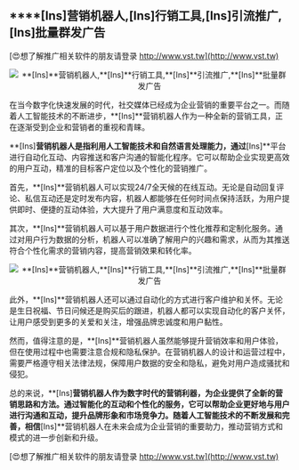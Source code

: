 ## ****[Ins]**营销机器人,**[Ins]**行销工具,**[Ins]**引流推广,**[Ins]**批量群发广告**

[😍想了解推广相关软件的朋友请登录 http://www.vst.tw](http://www.vst.tw)

 <center><img src="https://vst.tw/MP4/tuiguang/png/0.png" alt="**[Ins]**营销机器人,**[Ins]**行销工具,**[Ins]**引流推广,**[Ins]**批量群发广告"></center>

在当今数字化快速发展的时代，社交媒体已经成为企业营销的重要平台之一。而随着人工智能技术的不断进步，**[Ins]**营销机器人作为一种全新的营销工具，正在逐渐受到企业和营销者的重视和青睐。

**[Ins]**营销机器人是指利用人工智能技术和自然语言处理能力，通过**[Ins]**平台进行自动化互动、内容推送和客户沟通的智能化程序。它可以帮助企业实现更高效的用户互动，精准的目标客户定位以及个性化的营销推广。

首先，**[Ins]**营销机器人可以实现24/7全天候的在线互动。无论是自动回复评论、私信互动还是定时发布内容，机器人都能够在任何时间点保持活跃，为用户提供即时、便捷的互动体验，大大提升了用户满意度和互动效率。

其次，**[Ins]**营销机器人可以基于用户数据进行个性化推荐和定制化服务。通过对用户行为数据的分析，机器人可以准确了解用户的兴趣和需求，从而为其推送符合个性化需求的营销内容，提高营销效果和转化率。

 <center><img src="https://vst.tw/MP4/tuiguang/png/0.png" alt="**[Ins]**营销机器人,**[Ins]**行销工具,**[Ins]**引流推广,**[Ins]**批量群发广告"></center>

此外，**[Ins]**营销机器人还可以通过自动化的方式进行客户维护和关怀。无论是生日祝福、节日问候还是购买后的跟进，机器人都可以实现自动化的客户关怀，让用户感受到更多的关爱和关注，增强品牌忠诚度和用户黏性。

然而，值得注意的是，**[Ins]**营销机器人虽然能够提升营销效率和用户体验，但在使用过程中也需要注意合规和隐私保护。在营销机器人的设计和运营过程中，需要严格遵守相关法律法规，保障用户数据的安全和隐私，避免对用户造成骚扰和侵犯。

总的来说，**[Ins]**营销机器人作为数字时代的营销利器，为企业提供了全新的营销思路和方法。通过智能化的互动和个性化的服务，它可以帮助企业更好地与用户进行沟通和互动，提升品牌形象和市场竞争力。随着人工智能技术的不断发展和完善，相信**[Ins]**营销机器人在未来会成为企业营销的重要助力，推动营销方式和模式的进一步创新和升级。

[😍想了解推广相关软件的朋友请登录 http://www.vst.tw](http://www.vst.tw)



